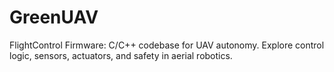 # GreenUAV
FlightControl Firmware: C/C++ codebase for UAV autonomy. Explore control logic, sensors, actuators, and safety in aerial robotics.
